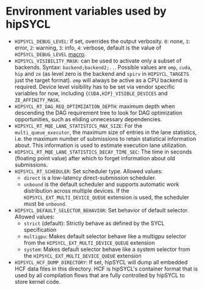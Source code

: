 # Environment variables used by hipSYCL

* `HIPSYCL_DEBUG_LEVEL`: if set, overrides the output verbosity. `0`: none, `1`: error, `2`: warning, `3`: info, `4`: verbose, default is the value of `HIPSYCL_DEBUG_LEVEL` [macro](macros.md).
* `HIPSYCL_VISIBILITY_MASK`: can be used to activate only a subset of backends. Syntax: `backend;backend2;..`. Possible values are `omp`, `cuda`, `hip` and `ze` (as level zero is the backend and `spirv` in `HIPSYCL_TARGETS` just the target format). `omp` will always be active as a CPU backend is required. Device level visibility has to be set via vendor specific variables for now, including `{CUDA,HIP}_VISIBLE_DEVICES` and `ZE_AFFINITY_MASK`.
* `HIPSYCL_RT_DAG_REQ_OPTIMIZATION_DEPTH`: maximum depth when descending the DAG requirement tree to look for DAG optimization opportunities, such as eliding unnecessary dependencies.
* `HIPSYCL_RT_MQE_LANE_STATISTICS_MAX_SIZE`: For the `multi_queue_executor`, the maximum size of entries in the lane statistics, i.e. the maximum number of submissions to retain statistical information about. This information is used to estimate execution lane utilization.
* `HIPSYCL_RT_MQE_LANE_STATISTICS_DECAY_TIME_SEC`: The time in seconds (floating point value) after which to forget information about old submissions.
* `HIPSYCL_RT_SCHEDULER`: Set scheduler type. Allowed values: 
    * `direct` is a low-latency direct-submission scheduler. 
    * `unbound` is the default scheduler and supports automatic work distribution across multiple devices. If the `HIPSYCL_EXT_MULTI_DEVICE_QUEUE` extension is used, the scheduler must be `unbound`.
* `HIPSYCL_DEFAULT_SELECTOR_BEHAVIOR`: Set behavior of default selector. Allowed values:
    * `strict` (default): Strictly behave as defined by the SYCL specification
    * `multigpu`: Makes default selector behave like a multigpu selector from the `HIPSYCL_EXT_MULTI_DEVICE_QUEUE` extension
    * `system`: Makes default selector behave like a system selector from the `HIPSYCL_EXT_MULTI_DEVICE_QUEUE` extension
* `HIPSYCL_HCF_DUMP_DIRECTORY`: If set, hipSYCL will dump all embedded HCF data files in this directory. HCF is hipSYCL's container format that is used by all compilation flows that are fully controlled by hipSYCL to store kernel code.
